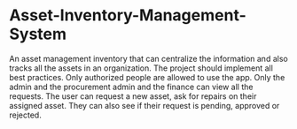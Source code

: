 # Asset-Inventory-Management-System

An asset management inventory that can centralize the information and also tracks all the assets in an organization. 
The project should implement all best practices. Only authorized people are allowed to use the app. 
Only the admin and the procurement admin and the finance can view all the requests. 
The user can request a new asset, ask for repairs on their assigned asset. They can also see if their request is pending, approved or rejected.
